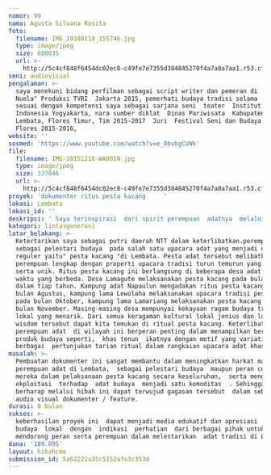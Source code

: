 ```yaml
---
nomor: 99
nama: Agusta Silvana Rosita
foto:
  filename: IMG_20180118_155746.jpg
  type: image/jpeg
  size: 680835
  url: >-
    http://5c4cf848f6454dc02ec8-c49fe7e7355d384845270f4a7a0a7aa1.r53.cf2.rackcdn.com/ad446be2-0c65-43fd-9962-b79cc17aee2f/IMG_20180118_155746.jpg
seni: audiovisual
pengalaman: >-
  saya menekuni bidang perfilman sebagai script writer dan pemeran di :"Kado
  Nuela" Produksi TVRI  Jakarta 2015, pemerhati budaya tradisi selama  10 tahun 
  sesuai dengan kompetensi saya sebagai sarjana seni  teater  Institut Seni
  Indonesia Yogyakarta, nara sumber diklat  Dinas Pariwisata  Kabupaten 
  Lembata, Flores Timur, Tim 2015-2017  Juri  Festival Seni dan Budaya sedaratan
  Flores 2015-2016, 
website: ''
sosmed: 'https://www.youtube.com/watch?v=e_0bvbgCVWk'
file:
  filename: IMG-20151216-WA0019.jpg
  type: image/jpeg
  size: 337046
  url: >-
    http://5c4cf848f6454dc02ec8-c49fe7e7355d384845270f4a7a0a7aa1.r53.cf2.rackcdn.com/4e2e501e-7285-4e50-a2fd-ca471d428512/IMG-20151216-WA0019.jpg
proyek: 'dokumenter ritus pesta kacang     '
lokasi: Lembata
lokasi_id: ''
deskripsi: ' Saya terinspirasi  dari spirit perempuan  adatnya  melalui  pembuatan film pendek dokumenter (feature) dengan tema besar “Pesta Kacang”. Adapun proses pembuatan film pendek tersebut melalui beberapa tahap kegiatan yaitu: tahap pra produksi; observasi, riset dan hunting/penentuan lokasi shooting dan editing '
kategori: lintasgenerasi
latar_belakang: >-
  Ketertarikan saya sebagai putri daerah NTT dalam keterlibatkan.perempuan
  sebagai pelestari budaya  pada salah satu upacara adat yang menjadi even
  reguler yaitu" pesta kacang "di Lembata. Pesta adat tersebut melibatkan kaum
  perempuan lengkap dengan properti upacara tradisi turun temurun yang geunine
  serta unik. Ritus pesta kacang ini berlangsung di beberapa desa adat dengan
  waktu yang berbeda. Desa Lamagute melaksanakan pesta kacang pada bulan Juli
  dalam tiap tahun. Kampung adat Napaulun mengadakan ritus pesta kacang pada
  bulan Agustus, kampung lama Lewolaha melaksanakan upacara tradisi pesta kacang
  pada bulan Oktober, kampung lama Lamariang melaksanakan pesta kacang pada
  bulan November. Masing-masing desa mempunyai kekayaan ragam budaya tradisi
  lokal yang menarik. Dari semua keragaman kultural lokal jenius dan lokal
  wisdom tersebut dapat kita temukan di ritual pesta kacang. Keterlibatan
  perempuan adat  di wilayah ini berperan penting dalam menampilkan berbagai
  produk budaya seperti,  khas tenun  ikatnya dengan motif yang variatif, juga
  berbagai  pertunjukan tarian ritual dalam rangkaian upacara adat khas Lembata
masalah: >-
  Pembuatan dokumenter ini sangat membantu dalam meningkatkan harkat martabat
  perempuan adat di Lembata,  sebagai pelestari budaya  maupun peran central
  mereka dalam pelaksanaan pesta kacang secara keseluruhan,  serta menghindari
  ekploitasi  terhadap  adat budaya  menjadi satu komoditas  . Sehingga saya
  berharap melalui hibah ini dapat terwujud gagasan tersebut  dalam sebuah karya
  audio visual dokumenter / feature. 
durasi: 8 bulan
sukses: >-
  keberhasilan proyek ini  dapat menjadi media edukatif dan apresiasi  terhadap
  budaya  lokal  dengan  indikasi  perhatian  dari berbagai pihak untuk terus
  mendorong peran serta perempuan dalam melestarikan  adat tradisi di Lembata.  
dana: '189.095'
layout: hibahcme
submission_id: 5a62222a35c5152afe3c353d
---
```

